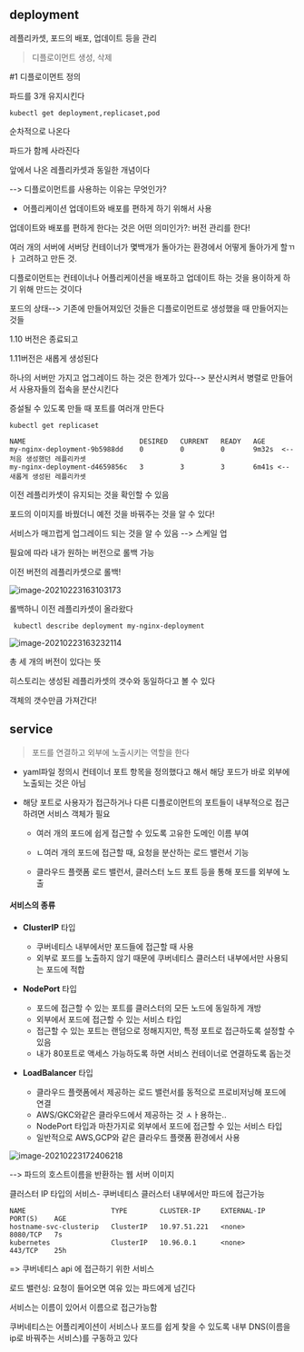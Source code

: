 ## deployment

레플리카셋, 포드의 배포, 업데이트 등을 관리

>  디플로이먼트 생성, 삭제

#1 디플로이먼트 정의

파드를 3개 유지시킨다

```
kubectl get deployment,replicaset,pod
```

순차적으로 나온다

파드가 함께 사라진다

앞에서 나온 레플리카셋과 동일한 개념이다





--> 디플로이먼트를 사용하는 이유는 무엇인가?

- 어플리케이션 업데이트와 배포를 편하게 하기 위해서 사용

업데이트와 배포를 편하게 한다는 것은 어떤 의미인가?: 버전 관리를 한다!

여러 개의 서버에 서버당 컨테이너가 몇백개가 돌아가는 환경에서 어떻게 돌아가게 할ㄲㅏ 고려하고 만든 것.

디플로이먼트는 컨테이너나 어플리케이션을 배포하고 업데이트 하는 것을 용이하게 하기 위해 만드는 것이다



포드의 상태--> 기존에 만들어져있던 것들은 디플로이먼트로 생성했을 때 만들어지는 것들

1.10 버전은 종료되고

1.11버전은 새롭게 생성된다

하나의 서버만 가지고 업그레이드 하는 것은 한계가 있다--> 분산시켜서 병렬로 만들어서 사용자들의 접속을 분산시킨다

증설될 수 있도록 만들 때 포트를 여러개 만든다

```
kubectl get replicaset
```



```
NAME                            DESIRED   CURRENT   READY   AGE
my-nginx-deployment-9b5988dd    0         0         0       9m32s  <-- 처음 생성했던 레플리카셋
my-nginx-deployment-d4659856c   3         3         3       6m41s <-- 새롭게 생성된 레플리카셋
```

이전 레플리카셋이 유지되는 것을 확인할 수 있음

포드의 이미지를 바꿨더니 예전 것을 바꿔주는 것을 알 수 있다!

서비스가 매끄럽게 업그레이드 되는 것을 알 수 있음 --> 스케일 업



필요에 따라 내가 원하는 버전으로 롤백 가능

이전 버전의 레플리카셋으로 롤백!



![image-20210223163103173](C:\Users\MIN\AppData\Roaming\Typora\typora-user-images\image-20210223163103173.png)

롤백하니 이전 레플리카셋이 올라왔다

```
 kubectl describe deployment my-nginx-deployment
```



![image-20210223163232114](C:\Users\MIN\AppData\Roaming\Typora\typora-user-images\image-20210223163232114.png)

총 세 개의 버전이 있다는 뜻



히스토리는 생성된 레플리카셋의 갯수와 동일하다고 볼 수 있다

객체의 갯수만큼 가져간다!



## service

> 포드를 연결하고 외부에 노출시키는 역할을 한다

- yaml파일 정의시 컨테이너 포트 항목을 정의했다고 해서 해당 포드가 바로 외부에 노출되는 것은 아님

- 해당 포트로 사용자가 접근하거나 다른 디플로이먼트의 포트들이 내부적으로 접근하려면 서비스 객체가 필요

  - 여러 개의 포드에 쉽게 접근할 수 있도록 고유한 도메인 이름 부여

  - ㄴ여러 개의 포드에 접근할 때, 요청을 분산하는 로드 밸런서 기능

  - 클라우드 플랫폼 로드 밸런서, 클러스터 노드 포트 등을 통해 포드를 외부에 노출

    

#### 서비스의 종류

- **ClusterIP** 타입

  - 쿠버네티스 내부에서만 포드들에 접근할 때 사용
  - 외부로 포드를 노출하지 않기 때문에 쿠버네티스 클러스터 내부에서만 사용되는 포드에 적합

- **NodePort** 타입
  
  - 포드에 접근할 수 있는 포트를 클러스터의 모든 노드에 동일하게 개방
  - 외부에서 포드에 접근할 수 있는 서비스 타입
  - 접근할 수 있는 포트는 랜덤으로 정해지지만, 특정 포트로 접근하도록 설정할 수 있음
  - 내가 80포트로 액세스 가능하도록 하면 서비스 컨테이너로 연결하도록 돕는것
  
- **LoadBalancer** 타입

  - 클라우드 플랫폼에서 제공하는 로드 밸런서를 동적으로 프로비저닝해 포드에 연결
  - AWS/GKC와같은 클라우드에서 제공하는 것 ㅅㅏ용하는..
  - NodePort 타입과 마찬가지로 외부에서 포드에 접근할 수 있는 서비스 타입
  - 일반적으로 AWS,GCP와 같은 클라우드 플랫폼 환경에서 사용

  

![image-20210223172406218](C:\Users\MIN\AppData\Roaming\Typora\typora-user-images\image-20210223172406218.png)



--> 파드의 호스트이름을 반환하는 웹 서버 이미지

클러스터 IP  타입의 서비스- 쿠버네티스 클러스터 내부에서만 파드에 접근가능



```
NAME                     TYPE        CLUSTER-IP     EXTERNAL-IP   PORT(S)    AGE
hostname-svc-clusterip   ClusterIP   10.97.51.221   <none>        8080/TCP   7s
kubernetes               ClusterIP   10.96.0.1      <none>        443/TCP    25h 
```

=> 쿠버네티스 api 에 접근하기 위한 서비스

로드 밸런싱: 요청이 들어오면 여유 있는 파드에게 넘긴다

서비스는 이름이 있어서 이름으로 접근가능함

쿠버네티스는 어플리케이션이 서비스나 포드를 쉽게 찾을 수 있도록 내부 DNS(이름을 ip로 바꿔주는 서비스)를 구동하고 있다

